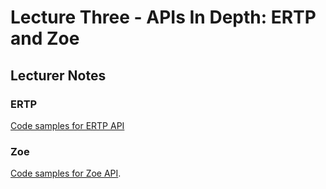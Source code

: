 # Lecture Three - APIs In Depth: ERTP and Zoe
## Lecturer Notes
### ERTP
[Code samples for ERTP API](https://github.com/bugratr/agoric-lecture-content/tree/main/codeSamples/contract/test/lectureThree)

### Zoe
[Code samples for Zoe API](https://github.com/bugratr/agoric-lecture-content/tree/main/codeSamples/contract/test/lectureThree).